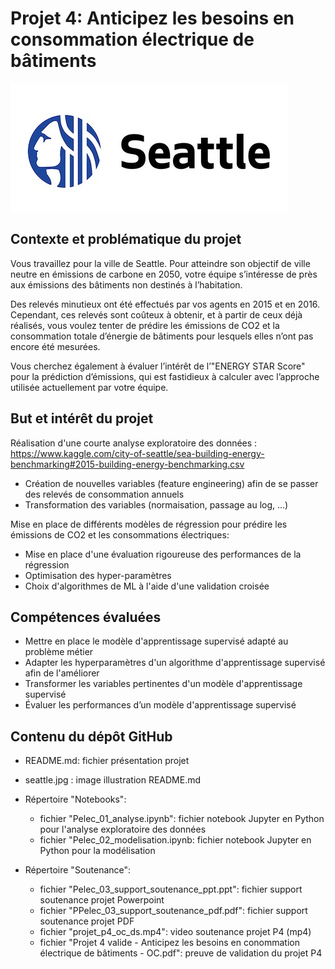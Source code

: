 <h1>Projet 4: Anticipez les besoins en consommation électrique de bâtiments</h1>
  
![My Image](seattle.jpg)

<h2>Contexte et problématique du projet</h2>

Vous travaillez pour la ville de Seattle. Pour atteindre son objectif de ville neutre en émissions de carbone en 2050, votre équipe s’intéresse de près aux émissions des bâtiments non destinés à l’habitation.

Des relevés minutieux ont été effectués par vos agents en 2015 et en 2016. Cependant, ces relevés sont coûteux à obtenir, et à partir de ceux déjà réalisés, vous voulez tenter de prédire les émissions de CO2 et la consommation totale d’énergie de bâtiments pour lesquels elles n’ont pas encore été mesurées.

Vous cherchez également à évaluer l’intérêt de l’"ENERGY STAR Score" pour la prédiction d’émissions, qui est fastidieux à calculer avec l’approche utilisée actuellement par votre équipe.

<h2>But et intérêt du projet</h2>

Réalisation d'une courte analyse exploratoire des données : https://www.kaggle.com/city-of-seattle/sea-building-energy-benchmarking#2015-building-energy-benchmarking.csv

- Création de nouvelles variables (feature engineering) afin de se passer des relevés de consommation annuels 
- Transformation des variables (normaisation, passage au log, ...)

Mise en place de différents modèles de régression pour prédire les émissions de CO2 et les consommations électriques:

- Mise en place d'une évaluation rigoureuse des performances de la régression
- Optimisation des hyper-paramètres
- Choix d'algorithmes de ML à l'aide d'une validation croisée

<h2>Compétences évaluées</h2>

- Mettre en place le modèle d'apprentissage supervisé adapté au problème métier
- Adapter les hyperparamètres d'un algorithme d'apprentissage supervisé afin de l'améliorer
- Transformer les variables pertinentes d'un modèle d'apprentissage supervisé
- Évaluer les performances d’un modèle d'apprentissage supervisé

<h2>Contenu du dépôt GitHub</h2>

- README.md: fichier présentation projet

- seattle.jpg : image illustration README.md

- Répertoire "Notebooks":
  - fichier "Pelec_01_analyse.ipynb": fichier notebook Jupyter en Python pour l'analyse exploratoire des données
  - fichier "Pelec_02_modelisation.ipynb: fichier notebook Jupyter en Python pour la modélisation
  
- Répertoire "Soutenance":
  - fichier "Pelec_03_support_soutenance_ppt.ppt": fichier support soutenance projet Powerpoint
  - fichier "PPelec_03_support_soutenance_pdf.pdf": fichier support soutenance projet PDF
  - fichier "projet_p4_oc_ds.mp4": video soutenance projet P4 (mp4)
  - fichier "Projet 4 valide - Anticipez les besoins en conommation électrique de bâtiments - OC.pdf": preuve de validation du projet P4